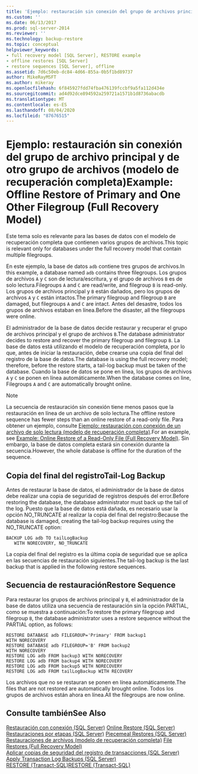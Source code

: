 ```yaml
---
title: 'Ejemplo: restauración sin conexión del grupo de archivos principal y otro grupo de archivos (modelo de recuperación completa) | Microsoft Docs'
ms.custom: ''
ms.date: 06/13/2017
ms.prod: sql-server-2014
ms.reviewer: ''
ms.technology: backup-restore
ms.topic: conceptual
helpviewer_keywords:
- full recovery model [SQL Server], RESTORE example
- offline restores [SQL Server]
- restore sequences [SQL Server], offline
ms.assetid: 7d6c50eb-dc84-4d66-855a-0b5f1bd89737
author: MikeRayMSFT
ms.author: mikeray
ms.openlocfilehash: 6f845927fdd74fba476139fccbf9a5fa112d434e
ms.sourcegitcommit: ad4d92dce894592a259721a1571b1d8736abacdb
ms.translationtype: MT
ms.contentlocale: es-ES
ms.lasthandoff: 08/04/2020
ms.locfileid: "87676515"
---
```

# <a name="example-offline-restore-of-primary-and-one-other-filegroup-full-recovery-model"></a><span data-ttu-id="afbf9-102">Ejemplo: restauración sin conexión del grupo de archivo principal y de otro grupo de archivos (modelo de recuperación completa)</span><span class="sxs-lookup"><span data-stu-id="afbf9-102">Example: Offline Restore of Primary and One Other Filegroup (Full Recovery Model)</span></span>
  <span data-ttu-id="afbf9-103">Este tema solo es relevante para las bases de datos con el modelo de recuperación completa que contienen varios grupos de archivos.</span><span class="sxs-lookup"><span data-stu-id="afbf9-103">This topic is relevant only for databases under the full recovery model that contain multiple filegroups.</span></span>  
  
 <span data-ttu-id="afbf9-104">En este ejemplo, la base de datos `adb` contiene tres grupos de archivos.</span><span class="sxs-lookup"><span data-stu-id="afbf9-104">In this example, a database named `adb` contains three filegroups.</span></span> <span data-ttu-id="afbf9-105">Los grupos de archivos `A` y `C` son de lectura/escritura, y el grupo de archivos `B` es de solo lectura.</span><span class="sxs-lookup"><span data-stu-id="afbf9-105">Filegroups `A` and `C` are read/write, and filegroup `B` is read-only.</span></span> <span data-ttu-id="afbf9-106">Los grupos de archivos principal y `B` están dañados, pero los grupos de archivos `A` y `C` están intactos.</span><span class="sxs-lookup"><span data-stu-id="afbf9-106">The primary filegroup and filegroup `B` are damaged, but filegroups `A` and `C` are intact.</span></span> <span data-ttu-id="afbf9-107">Antes del desastre, todos los grupos de archivos estaban en línea.</span><span class="sxs-lookup"><span data-stu-id="afbf9-107">Before the disaster, all the filegroups were online.</span></span>  
  
 <span data-ttu-id="afbf9-108">El administrador de la base de datos decide restaurar y recuperar el grupo de archivos principal y el grupo de archivos `B`.</span><span class="sxs-lookup"><span data-stu-id="afbf9-108">The database administrator decides to restore and recover the primary filegroup and filegroup `B`.</span></span> <span data-ttu-id="afbf9-109">La base de datos está utilizando el modelo de recuperación completa, por lo que, antes de iniciar la restauración, debe crearse una copia del final del registro de la base de datos.</span><span class="sxs-lookup"><span data-stu-id="afbf9-109">The database is using the full recovery model; therefore, before the restore starts, a tail-log backup must be taken of the database.</span></span> <span data-ttu-id="afbf9-110">Cuando la base de datos se pone en línea, los grupos de archivos `A` y `C` se ponen en línea automáticamente.</span><span class="sxs-lookup"><span data-stu-id="afbf9-110">When the database comes on line, Filegroups `A` and `C` are automatically brought online.</span></span>  
  
> [!NOTE]  
>  <span data-ttu-id="afbf9-111">La secuencia de restauración sin conexión tiene menos pasos que la restauración en línea de un archivo de solo lectura.</span><span class="sxs-lookup"><span data-stu-id="afbf9-111">The offline restore sequence has fewer steps than an online restore of a read-only file.</span></span> <span data-ttu-id="afbf9-112">Para obtener un ejemplo, consulte [Ejemplo: restauración con conexión de un archivo de solo lectura &#40;modelo de recuperación completa&#41;](example-online-restore-of-a-read-only-file-full-recovery-model.md).</span><span class="sxs-lookup"><span data-stu-id="afbf9-112">For an example, see [Example: Online Restore of a Read-Only File &#40;Full Recovery Model&#41;](example-online-restore-of-a-read-only-file-full-recovery-model.md).</span></span> <span data-ttu-id="afbf9-113">Sin embargo, la base de datos completa estará sin conexión durante la secuencia.</span><span class="sxs-lookup"><span data-stu-id="afbf9-113">However, the whole database is offline for the duration of the sequence.</span></span>  
  
## <a name="tail-log-backup"></a><span data-ttu-id="afbf9-114">Copia del final del registro</span><span class="sxs-lookup"><span data-stu-id="afbf9-114">Tail-Log Backup</span></span>  
 <span data-ttu-id="afbf9-115">Antes de restaurar la base de datos, el administrador de la base de datos debe realizar una copia de seguridad de registros después del error.</span><span class="sxs-lookup"><span data-stu-id="afbf9-115">Before restoring the database, the database administrator must back up the tail of the log.</span></span> <span data-ttu-id="afbf9-116">Puesto que la base de datos está dañada, es necesario usar la opción NO_TRUNCATE al realizar la copia del final del registro:</span><span class="sxs-lookup"><span data-stu-id="afbf9-116">Because the database is damaged, creating the tail-log backup requires using the NO_TRUNCATE option:</span></span>  
  
```  
BACKUP LOG adb TO tailLogBackup   
   WITH NORECOVERY, NO_TRUNCATE  
```  
  
 <span data-ttu-id="afbf9-117">La copia del final del registro es la última copia de seguridad que se aplica en las secuencias de restauración siguientes.</span><span class="sxs-lookup"><span data-stu-id="afbf9-117">The tail-log backup is the last backup that is applied in the following restore sequences.</span></span>  
  
## <a name="restore-sequence"></a><span data-ttu-id="afbf9-118">Secuencia de restauración</span><span class="sxs-lookup"><span data-stu-id="afbf9-118">Restore Sequence</span></span>  
 <span data-ttu-id="afbf9-119">Para restaurar los grupos de archivos principal y `B`, el administrador de la base de datos utiliza una secuencia de restauración sin la opción PARTIAL, como se muestra a continuación:</span><span class="sxs-lookup"><span data-stu-id="afbf9-119">To restore the primary filegroup and filegroup `B`, the database administrator uses a restore sequence without the PARTIAL option, as follows:</span></span>  
  
```  
RESTORE DATABASE adb FILEGROUP='Primary' FROM backup1   
WITH NORECOVERY  
RESTORE DATABASE adb FILEGROUP='B' FROM backup2   
WITH NORECOVERY  
RESTORE LOG adb FROM backup3 WITH NORECOVERY  
RESTORE LOG adb FROM backup4 WITH NORECOVERY  
RESTORE LOG adb FROM backup5 WITH NORECOVERY  
RESTORE LOG adb FROM tailLogBackup WITH RECOVERY  
```  
  
 <span data-ttu-id="afbf9-120">Los archivos que no se restauran se ponen en línea automáticamente.</span><span class="sxs-lookup"><span data-stu-id="afbf9-120">The files that are not restored are automatically brought online.</span></span> <span data-ttu-id="afbf9-121">Todos los grupos de archivos están ahora en línea.</span><span class="sxs-lookup"><span data-stu-id="afbf9-121">All the filegroups are now online.</span></span>  
  
## <a name="see-also"></a><span data-ttu-id="afbf9-122">Consulte también</span><span class="sxs-lookup"><span data-stu-id="afbf9-122">See Also</span></span>  
 <span data-ttu-id="afbf9-123">[Restauración con conexión &#40;SQL Server&#41;](online-restore-sql-server.md) </span><span class="sxs-lookup"><span data-stu-id="afbf9-123">[Online Restore &#40;SQL Server&#41;](online-restore-sql-server.md) </span></span>  
 <span data-ttu-id="afbf9-124">[Restauraciones por etapas &#40;SQL Server&#41;](piecemeal-restores-sql-server.md) </span><span class="sxs-lookup"><span data-stu-id="afbf9-124">[Piecemeal Restores &#40;SQL Server&#41;](piecemeal-restores-sql-server.md) </span></span>  
 <span data-ttu-id="afbf9-125">[Restauraciones de archivos &#40;modelo de recuperación completa&#41;](file-restores-full-recovery-model.md) </span><span class="sxs-lookup"><span data-stu-id="afbf9-125">[File Restores &#40;Full Recovery Model&#41;](file-restores-full-recovery-model.md) </span></span>  
 <span data-ttu-id="afbf9-126">[Aplicar copias de seguridad del registro de transacciones &#40;SQL Server&#41;](transaction-log-backups-sql-server.md) </span><span class="sxs-lookup"><span data-stu-id="afbf9-126">[Apply Transaction Log Backups &#40;SQL Server&#41;](transaction-log-backups-sql-server.md) </span></span>  
 [<span data-ttu-id="afbf9-127">RESTORE &#40;Transact-SQL&#41;</span><span class="sxs-lookup"><span data-stu-id="afbf9-127">RESTORE &#40;Transact-SQL&#41;</span></span>](/sql/t-sql/statements/restore-statements-transact-sql)  
  
  
